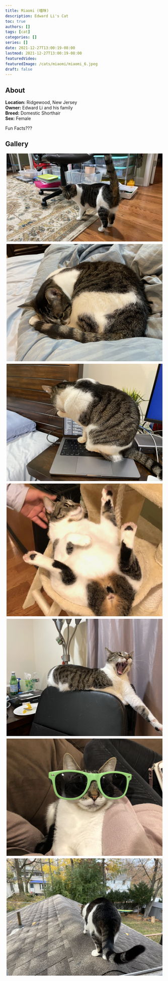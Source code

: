```yaml
---
title: Miaomi (喵咪)
description: Edward Li's Cat
toc: true
authors: []
tags: [cat]
categories: []
series: []
date: 2021-12-27T13:00:19-08:00
lastmod: 2021-12-27T13:00:19-08:00
featuredVideo:
featuredImage: /cats/miaomi/miaomi_6.jpeg
draft: false
---
```


## About

**Location:** Ridgewood, New Jersey  
**Owner:** Edward Li and his family  
**Breed:** Domestic Shorthair  
**Sex:** Female  

Fun Facts???

<style>
  .columns {
    list-style-type: none !important;
    padding: 0 0 0 0 !important;
    margin: 0 0 0 0 !important;
    columns: 400px;
    break-inside: avoid;
    column-gap: 0px;
  }

  .item {
    margin: 0 4px 8px 4px !important;
    padding: 0 0 0 0 !important;
  }

  .item > img {
    width: 100%;
    display: block;
    object-fit: contain;
  }
  .aspect {
    aspect-ratio: 16/9;
  }
</style>

## Gallery
<ul class="columns">
  <li class="item"><img src="/cats/miaomi/miaomi_1.jpeg"></li>
  <li class="item"><img src="/cats/miaomi/miaomi_2.jpeg"></li>
  <li class="item"><img src="/cats/miaomi/miaomi_3.jpeg"></li>
  <li class="item"><img src="/cats/miaomi/miaomi_5.JPG"></li>
  <li class="item"><img src="/cats/miaomi/miaomi_4.jpeg"></li>
  <li class="item"><img src="/cats/miaomi/miaomi_0.jpeg"></li>
  <li class="item"><img src="/cats/miaomi/miaomi_7.jpeg"></li>
</ul>